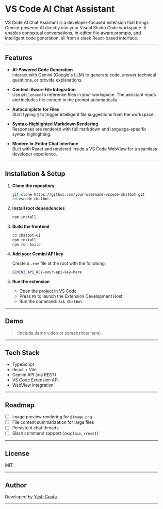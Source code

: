 # VS Code AI Chat Assistant

VS Code AI Chat Assistant is a developer-focused extension that brings Gemini-powered AI directly into your Visual Studio Code workspace. It enables contextual conversations, in-editor file-aware prompts, and intelligent code generation, all from a sleek React-based interface.

---

## Features

- **AI-Powered Code Generation**  
  Interact with Gemini (Google's LLM) to generate code, answer technical questions, or provide explanations.

- **Context-Aware File Integration**  
  Use `@filename` to reference files in your workspace. The assistant reads and includes file content in the prompt automatically.

- **Autocomplete for Files**  
  Start typing `@` to trigger intelligent file suggestions from the workspace.

- **Syntax-Highlighted Markdown Rendering**  
  Responses are rendered with full markdown and language-specific syntax highlighting.

- **Modern In-Editor Chat Interface**  
  Built with React and rendered inside a VS Code WebView for a seamless developer experience.

---

## Installation & Setup

1. **Clone the repository**

   ```bash
   git clone https://github.com/your-username/vscode-chatbot.git
   cd vscode-chatbot
   ```

2. **Install root dependencies**

   ```bash
   npm install
   ```

3. **Build the frontend**

   ```bash
   cd chatbot-ui
   npm install
   npm run build
   ```

4. **Add your Gemini API key**

   Create a `.env` file at the root with the following:

   ```bash
   GEMINI_API_KEY=your-api-key-here
   ```

5. **Run the extension**

   - Open the project in VS Code
   - Press `F5` to launch the Extension Development Host
   - Run the command: `Ask Chatbot`

---

## Demo

> (Include demo video or screenshots here)

---

## Tech Stack

- TypeScript
- React + Vite
- Gemini API (via REST)
- VS Code Extension API
- WebView integration

---

## Roadmap

- [ ] Image preview rendering for `@image.png`
- [ ] File content summarization for large files
- [ ] Persistent chat threads
- [ ] Slash command support (`/explain`, `/reset`)

---

## License

MIT

---

## Author

Developed by [Yash Gupta](https://github.com/YashGupta2116)

---
